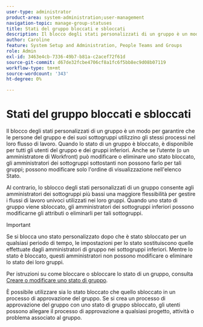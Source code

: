 ```yaml
---
user-type: administrator
product-area: system-administration;user-management
navigation-topic: manage-group-statuses
title: Stati del gruppo bloccati e sbloccati
description: Il blocco degli stati personalizzati di un gruppo è un modo per garantire che le persone del gruppo e dei suoi sottogruppi utilizzino gli stessi processi nel loro flusso di lavoro. Quando lo stato di un gruppo è bloccato, è disponibile per tutti gli utenti del gruppo e dei gruppi inferiori. Anche se l’utente (o un amministratore di Workfront) può modificare o eliminare uno stato bloccato, gli amministratori dei sottogruppi di seguito non possono farlo per tali gruppi. Al contrario, lo sblocco degli stati personalizzati di un gruppo consente agli amministratori dei sottogruppi più bassi di gestire in modo più flessibile i loro flussi di lavoro. Possono modificare gli attributi di uno stato sbloccato o eliminarlo per i gruppi.
author: Caroline
feature: System Setup and Administration, People Teams and Groups
role: Admin
exl-id: 3463e4cb-7336-49b7-b81a-c2acef72f61d
source-git-commit: d67de32fcbe4706cf8a1fc6f5bb8ec9d08b07119
workflow-type: tm+mt
source-wordcount: '343'
ht-degree: 0%

---
```


# Stati del gruppo bloccati e sbloccati

Il blocco degli stati personalizzati di un gruppo è un modo per garantire che le persone del gruppo e dei suoi sottogruppi utilizzino gli stessi processi nel loro flusso di lavoro. Quando lo stato di un gruppo è bloccato, è disponibile per tutti gli utenti del gruppo e dei gruppi inferiori. Anche se l’utente (o un amministratore di Workfront) può modificare o eliminare uno stato bloccato, gli amministratori dei sottogruppi sottostanti non possono farlo per tali gruppi; possono modificare solo l&#39;ordine di visualizzazione nell&#39;elenco Stato.

Al contrario, lo sblocco degli stati personalizzati di un gruppo consente agli amministratori dei sottogruppi più bassi una maggiore flessibilità per gestire i flussi di lavoro univoci utilizzati nei loro gruppi. Quando uno stato di gruppo viene sbloccato, gli amministratori dei sottogruppi inferiori possono modificarne gli attributi o eliminarli per tali sottogruppi.

>[!IMPORTANT]
>
>Se si blocca uno stato personalizzato dopo che è stato sbloccato per un qualsiasi periodo di tempo, le impostazioni per lo stato sostituiscono quelle effettuate dagli amministratori di gruppo nei sottogruppi inferiori. Mentre lo stato è bloccato, questi amministratori non possono modificare o eliminare lo stato dei loro gruppi.

Per istruzioni su come bloccare o sbloccare lo stato di un gruppo, consulta [Creare o modificare uno stato di gruppo](../../../administration-and-setup/manage-groups/manage-group-statuses/create-or-edit-a-group-status.md).

È possibile utilizzare sia lo stato bloccato che quello sbloccato in un processo di approvazione del gruppo. Se si crea un processo di approvazione del gruppo con uno stato di gruppo sbloccato, gli utenti possono allegare il processo di approvazione a qualsiasi progetto, attività o problema associato al gruppo.

